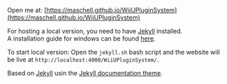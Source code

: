 Open me at: [https://maschell.github.io/WiiUPluginSystem](https://maschell.github.io/WiiUPluginSystem)

For hosting a local version, you need to have [Jekyll](https://jekyllrb.com/) installed.  
A installation guide for windows can be found [here](https://idratherbewriting.com/documentation-theme-jekyll/mydoc_install_jekyll_on_windows.html).  

To start local version: Open the `jekyll.sh` bash script and the website will be live at `http://localhost:4000/WiiUPluginSystem/`.  
  
Based on [Jekyll](https://jekyllrb.com/) usin the [Jekyll documentation theme](https://idratherbewriting.com/documentation-theme-jekyll/).  
